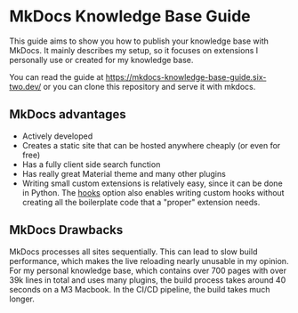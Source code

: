 # MkDocs Knowledge Base Guide

This guide aims to show you how to publish your knowledge base with MkDocs.
It mainly describes my setup, so it focuses on extensions I personally use or created for my knowledge base.

You can read the guide at <https://mkdocs-knowledge-base-guide.six-two.dev/> or you can clone this repository and serve it with mkdocs.

## MkDocs advantages

- Actively developed
- Creates a static site that can be hosted anywhere cheaply (or even for free)
- Has a fully client side search function
- Has really great Material theme and many other plugins
- Writing small custom extensions is relatively easy, since it can be done in Python.
    The [hooks](https://www.mkdocs.org/user-guide/configuration/#hooks) option also enables writing custom hooks without creating all the boilerplate code that a "proper" extension needs.

## MkDocs Drawbacks

MkDocs processes all sites sequentially.
This can lead to slow build performance, which makes the live reloading nearly unusable in my opinion.
For my personal knowledge base, which contains over 700 pages with over 39k lines in total and uses many plugins, the build process takes around 40 seconds on a M3 Macbook.
In the CI/CD pipeline, the build takes much longer.
